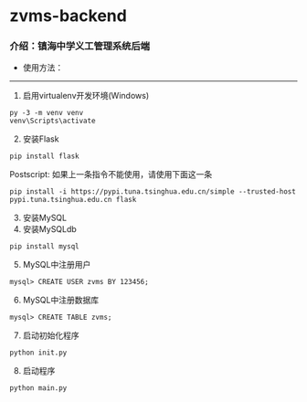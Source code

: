 ﻿# zvms-backend

### 介绍：镇海中学义工管理系统后端

* 使用方法：

-----

  1. 启用virtualenv开发环境(Windows)
  ```
  py -3 -m venv venv
  venv\Scripts\activate
  ```
  2. 安装Flask
  ```
  pip install flask
  ```
  Postscript: 如果上一条指令不能使用，请使用下面这一条
  ```
  pip install -i https://pypi.tuna.tsinghua.edu.cn/simple --trusted-host pypi.tuna.tsinghua.edu.cn flask
  ```
  3. 安装MySQL
  4. 安装MySQLdb
  ```
  pip install mysql
  ```
  5. MySQL中注册用户
  ```
  mysql> CREATE USER zvms BY 123456;
  ```
  6. MySQL中注册数据库
  ```
  mysql> CREATE TABLE zvms;
  ```
  7. 启动初始化程序
  ```
  python init.py
  ```
  8. 启动程序
  ```
  python main.py
  ```